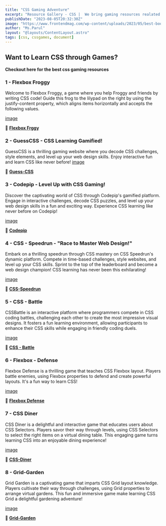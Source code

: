 ```yaml
---
title: "CSS Gaming Adventure"
excerpt: "Resource Gallery - CSS |  We bring gaming resources realated to Cascading Style Sheet."
publishDate: "2023-08-05T20:32:30Z"
image: "https://www.frontendmag.com/wp-content/uploads/2023/05/best-books-for-html-and-css.jpeg"
author: "Ms.Parul"
layout: "@layouts/ContentLayout.astro"
tags: [css, cssgames, document]
---
```


## Want to Learn CSS through Games?

**Checkout here for the best css gaming resources**

### 1 - Flexbox Froggy 
Welcome to Flexbox Froggy, a game where you help Froggy and friends by writing CSS code! Guide this frog to the lilypad on the right by using the justify-content property, which aligns items horizontally and accepts the following values.

[image](https://user-images.githubusercontent.com/80768852/250367758-8bc36079-8792-48cb-a81e-73e6a2240249.png)

🔗 [**Flexbox Frggy**](https://flexboxfroggy.com)


### 2 - GuessCSS - CSS Learning Gamified!

GuessCSS is a thrilling gaming website where you decode CSS challenges, style elements, and level up your web design skills. Enjoy interactive fun and learn CSS like never before!
[image](https://user-images.githubusercontent.com/80768852/250307348-e8e37a7d-61e2-406f-909e-d094a63fd3ec.png)

🔗 [**Guess-CSS**](https://www.guess-css.app/)


### 3 - Codepip - Level Up with CSS Gaming!

Discover the captivating world of CSS through Codepip's gamified platform. Engage in interactive challenges, decode CSS puzzles, and level up your web design skills in a fun and exciting way. Experience CSS learning like never before on Codepip!

[image](https://user-images.githubusercontent.com/80768852/250307154-62aeca37-7ba1-4f01-90a7-947e5c580635.png)

🔗 [**Codepip**](https://codepip.com/)


### 4 - CSS - Speedrun - "Race to Master Web Design!"

Embark on a thrilling speedrun through CSS mastery on CSS Speedrun's dynamic platform. Compete in time-based challenges, style websites, and level up your CSS skills. Sprint to the top of the leaderboard and become a web design champion! CSS learning has never been this exhilarating!

[image](https://user-images.githubusercontent.com/80768852/250307287-ee0d5a17-e278-493d-abd6-0a3c9e36aba2.png)

🔗 [**CSS-Speedrun**](https://css-speedrun.netlify.app/)


### 5 - CSS - Battle

CSSBattle is an interactive platform where programmers compete in CSS coding battles, challenging each other to create the most impressive visual designs. It fosters a fun learning environment, allowing participants to enhance their CSS skills while engaging in friendly coding duels.

[image](https://user-images.githubusercontent.com/80768852/250307053-2e8a34a4-1a21-425d-a306-dccd5b86fd9d.png)

🔗 [**CSS - Battle**](https://cssbattle.dev/)

### 6 - Flexbox - Defense
Flexbox Defense is a thrilling game that teaches CSS Flexbox layout. Players battle enemies, using Flexbox properties to defend and create powerful layouts. It's a fun way to learn CSS!

[image](https://user-images.githubusercontent.com/80768852/250306095-a52379d4-4195-4b37-87d2-b50e029aaadd.png)

🔗 [**Flexbox Defense**](http://www.flexboxdefense.com/)

### 7 - CSS Diner
CSS Diner is a delightful and interactive game that educates users about CSS Selectors. Players savor their way through levels, using CSS Selectors to select the right items on a virtual dining table. This engaging game turns learning CSS into an enjoyable dining experience!

[image](https://user-images.githubusercontent.com/80768852/250306852-a9fc598e-e562-4544-82d1-1e07b0b81b58.png)

🔗 [**CSS-Diner**]( https://flukeout.github.io/)

### 8 - Grid-Garden
Grid Garden is a captivating game that imparts CSS Grid layout knowledge. Players cultivate their way through challenges, using Grid properties to arrange virtual gardens. This fun and immersive game make learning CSS Grid a delightful gardening adventure!

[image](https://user-images.githubusercontent.com/80768852/250306457-631406d8-fcf8-4e4f-86bc-8dfee9c92b59.png)

🔗 [**Grid-Garden**]( https://cssgridgarden.com/)